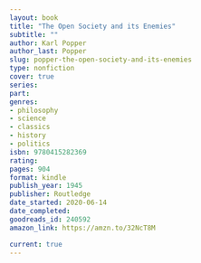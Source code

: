 ```yaml
---
layout: book
title: "The Open Society and its Enemies"
subtitle: ""
author: Karl Popper
author_last: Popper
slug: popper-the-open-society-and-its-enemies
type: nonfiction
cover: true
series: 
part: 
genres:
- philosophy
- science
- classics
- history
- politics
isbn: 9780415282369
rating: 
pages: 904
format: kindle
publish_year: 1945
publisher: Routledge
date_started: 2020-06-14
date_completed: 
goodreads_id: 240592
amazon_link: https://amzn.to/32NcT8M

current: true
---
```

